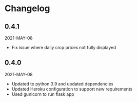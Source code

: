 # Changelog

## 0.4.1
2021-MAY-08
* Fix issue where daily crop prices not fully displayed

## 0.4.0
2021-MAY-08
* Updated to python 3.9 and updated dependencies
* Updated Heroku configuration to support new requirements
* Used gunicorn to run flask app

